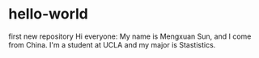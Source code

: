 # hello-world
first new repository
Hi everyone:
My name is Mengxuan Sun, and I come from China. I'm a student at UCLA and my major is Stastistics. 
